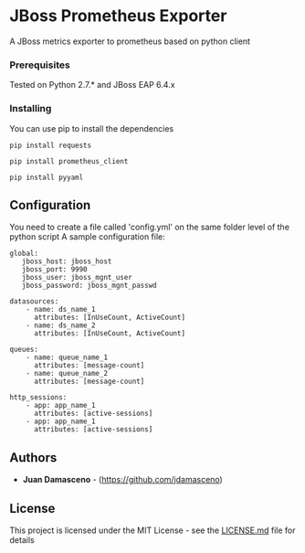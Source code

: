 # JBoss Prometheus Exporter

A JBoss metrics exporter to prometheus based on python client

### Prerequisites

Tested on Python 2.7.* and JBoss EAP 6.4.x

### Installing

You can use pip to install the dependencies

```
pip install requests
```
```
pip install prometheus_client
```
```
pip install pyyaml
```

## Configuration

You need to create a file called 'config.yml' on the same folder level of the python script
A sample configuration file:

```
global:
   jboss_host: jboss_host
   jboss_port: 9990
   jboss_user: jboss_mgnt_user
   jboss_password: jboss_mgnt_passwd

datasources:
    - name: ds_name_1
      attributes: [InUseCount, ActiveCount]
    - name: ds_name_2
      attributes: [InUseCount, ActiveCount]

queues:
    - name: queue_name_1
      attributes: [message-count]
    - name: queue_name_2
      attributes: [message-count]

http_sessions:
    - app: app_name_1
      attributes: [active-sessions]
    - app: app_name_1
      attributes: [active-sessions]
```

## Authors

* **Juan Damasceno** - (https://github.com/jdamasceno)

## License

This project is licensed under the MIT License - see the [LICENSE.md](LICENSE.md) file for details

